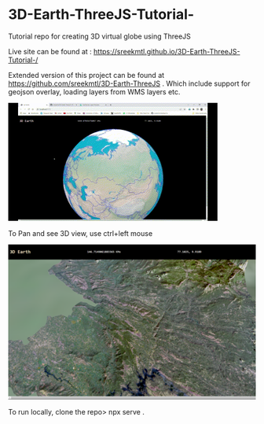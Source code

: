 # 3D-Earth-ThreeJS-Tutorial-
Tutorial repo for creating 3D virtual globe using ThreeJS

Live site can be found at : https://sreekmtl.github.io/3D-Earth-ThreeJS-Tutorial-/

Extended version of this project can be found at https://github.com/sreekmtl/3D-Earth-ThreeJS . Which include support for geojson overlay, loading layers from WMS layers etc.

![alt text](https://github.com/sreekmtl/3D-Earth-ThreeJS-Tutorial-/blob/main/preview/Untitled%20video%20-%20Made%20with%20Clipchamp.gif)

To Pan and see 3D view, use ctrl+left mouse

![alt text](https://github.com/sreekmtl/3D-Earth-ThreeJS-Tutorial-/blob/main/preview/3d5.png)

To run locally, clone the repo> npx serve .
